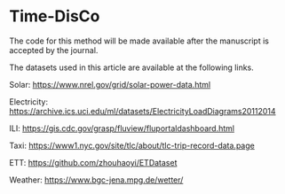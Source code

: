 # Time-DisCo
The code for this method will be made available after the manuscript is accepted by the journal.


The datasets used in this article are available at the following links.

Solar: https://www.nrel.gov/grid/solar-power-data.html

Electricity: https://archive.ics.uci.edu/ml/datasets/ElectricityLoadDiagrams20112014

ILI: https://gis.cdc.gov/grasp/fluview/fluportaldashboard.html

Taxi: https://www1.nyc.gov/site/tlc/about/tlc-trip-record-data.page

ETT: https://github.com/zhouhaoyi/ETDataset

Weather: https://www.bgc-jena.mpg.de/wetter/
